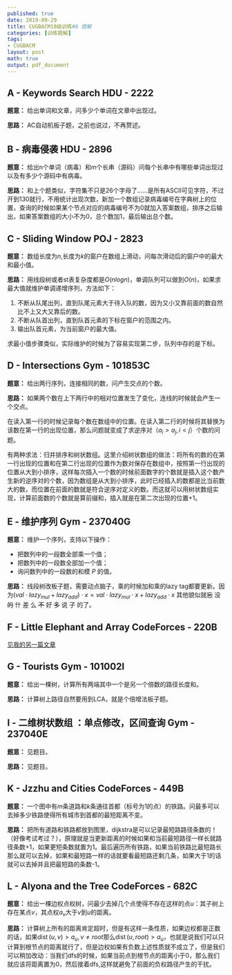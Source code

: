 ```yaml
---
published: true
date: 2019-09-29
title: CUGBACM18级训练#6 题解
categories: [训练题解]
tags:
- CUGBACM
layout: post
math: true
output: pdf_document
---
```


## A - Keywords Search HDU - 2222

**题意：** 给出单词和文章，问多少个单词在文章中出现过。

**思路：** AC自动机板子题，之前也说过，不再赘述。

## B - 病毒侵袭 HDU - 2896

**题意：** 给出n个单词（病毒）和m个长串（源码）问每个长串中有哪些单词出现过以及有多少个源码中有病毒。

**思路：** 和上个题类似，字符集不只是26个字母了……是所有ASCII可见字符，不过开到130就行，不用统计出现次数，新加一个数组记录病毒编号在字典树上的位置，查询的时候如果某个节点对应的病毒编号不为0就加入答案数组，排序之后输出，如果答案数组的大小不为0，总个数加1，最后输出总个数。

## C - Sliding Window POJ - 2823

**题意：** 数组长度为$n$,长度为$k$的窗户在数组上滑动，问每次滑动后的窗户中的最大和最小值。

**思路：** 用线段树或者st表复杂度都是$O(nlogn)$，单调队列可以做到$O(n)$，如果求最大值就维护单调递增序列，方法如下：
1. 不断从队尾出列，直到队尾元素大于待入队的数，因为又小又靠前面的数自然比不上又大又靠后的数。
2. 不断从队首出列，直到队首元素的下标在窗户的范围之内。
3. 输出队首元素，为当前窗户的最大值。

求最小值步骤类似，实际维护的时候为了容易实现第二步，队列中存的是下标。

## D - Intersections Gym - 101853C

**题意：** 给出两行序列，连接相同的数，问产生交点的个数。

**思路：** 如果两个数在上下两行中的相对位置发生了变化，连线的时候就会产生一个交点。

在读入第一行的时候记录每个数在数组中的位置。在读入第二行的时候将其替换为该数在第一行的出现位置，那么问题就变成了求逆序对（$a_i>a_j,i<j$）个数的问题。

有两种求法：归并排序和树状数组。这里介绍树状数组的做法：将所有的数的在第一行出现的位置和在第二行出现的位置作为数对保存在数组中，按照第一行出现的位置从大到小排序，这样每次插入一个数的时候前面数字的个数就是插入这个数产生新的逆序对的个数，因为数组是从大到小排序，此时已经插入的数都是比当前数大的数，而位置在前面的数就是符合逆序对定义的数。而这就可以用树状数组实现，计算前面数的个数就是算前缀和，插入就是在第二次出现的位置+1。

## E - 维护序列 Gym - 237040G

**题意：** 维护一个序列，支持以下操作：

* 把数列中的一段数全部乘一个值；
* 把数列中的一段数全部加一个值；
* 询问数列中的一段数的和模 $P$ 的值。

**思路：** 线段树改板子题，需要动点脑子，乘的时候加和乘的lazy tag都要更新。因为$(val\cdot lazy_{mul}+lazy_{add})\cdot x=val\cdot lazy_{mul}\cdot x+lazy_{add}\cdot x$ 其他貌似就~~忘~~ 没 ~~的~~  什 ~~差~~ 么 ~~不~~ 好 ~~多~~ 说 ~~了~~ 的了。

## F - Little Elephant and Array CodeForces - 220B

[见我的另一篇文章](https://thallium.github.io/%E9%A2%98%E8%A7%A3/tutorial/2019/09/26/cf220B/)

## G - Tourists Gym - 101002I

**题意：** 给出一棵树，计算所有两端其中一个是另一个倍数的路径长度和。

**思路：** 计算树上路径自然要用到LCA，就是个倍增法板子题。

## I - 二维树状数组 ：单点修改，区间查询 Gym - 237040E

**题意：** 见题目。

**思路：** 见题目。

## K - Jzzhu and Cities CodeForces - 449B

**题意：** 一个图中有$m$条道路和$k$条通往首都（标号为1的点）的铁路。问最多可以去掉多少铁路使得所有城市到首都的最短距离不变。

**思路：** 把所有道路和铁路都放到图里，dijkstra是可以记录最短路路径条数的！（好像考试考过？），原理就是当更新距离的时候如果和当前最短路径一样长就路径条数+1，如果更短条数就置为1。最后遍历所有铁路，如果当前铁路比最短路长那么就可以去掉，如果和最短路一样的话就要看最短路还剩几条，如果大于1的话就可以去掉并且把最短路的条数-1。

## L - Alyona and the Tree CodeForces - 682C

**题意：** 给出一棵边权点权树，问最少去掉几个点使得不存在这样的点$u$：其子树上存在某点$v$，其点权$a_v$大于$v$到$u$的距离。

**思路：** 计算树上所有的距离肯定超时，但是有这样一条性质，如果边权都是正数的话，如果$\operatorname{dist}(u,v)> a_u,v\not = root$那么$\operatorname{dist}(u,root)>a_u$，也就是说我们可以只计算到根节点的距离就行了，但是边权如果有负数上述性质就不成立了，但是我们可以稍加改动：当我们dfs的时候，如果当前点到根节点的距离小于0，那么我们就应该将距离置为0，然后接着dfs,这样就避免了前面的负权路径产生的干扰。
